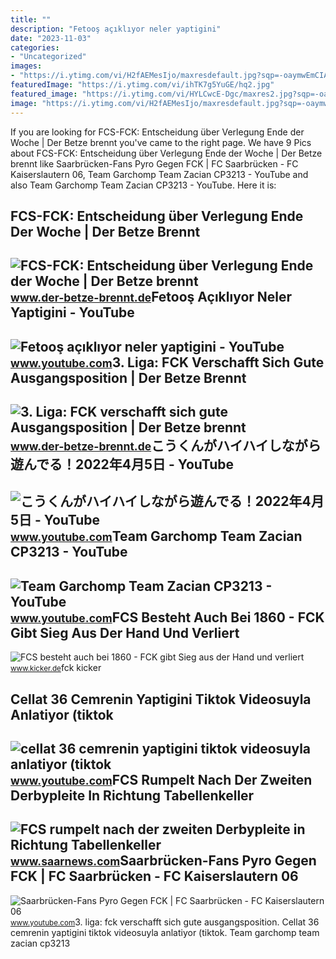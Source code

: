 ```yaml
---
title: ""
description: "Fetooş açıklıyor neler yaptigini"
date: "2023-11-03"
categories:
- "Uncategorized"
images:
- "https://i.ytimg.com/vi/H2fAEMesIjo/maxresdefault.jpg?sqp=-oaymwEmCIAKENAF8quKqQMa8AEB-AH-CYAC0AWKAgwIABABGGUgXyhTMA8=&amp;rs=AOn4CLCJYSghky0o-ilndxvg6fCYAda1ug"
featuredImage: "https://i.ytimg.com/vi/ihTK7g5YuGE/hq2.jpg"
featured_image: "https://i.ytimg.com/vi/HYLCwcE-Dgc/maxres2.jpg?sqp=-oaymwEoCIAKENAF8quKqQMcGADwAQH4AYwCgALgA4oCDAgAEAEYRSBHKGUwDw==&amp;rs=AOn4CLC_ulBvmvqa2cf2uT56Qfk3FCYaDA"
image: "https://i.ytimg.com/vi/H2fAEMesIjo/maxresdefault.jpg?sqp=-oaymwEmCIAKENAF8quKqQMa8AEB-AH-CYAC0AWKAgwIABABGGUgXyhTMA8=&amp;rs=AOn4CLCJYSghky0o-ilndxvg6fCYAda1ug"
---
```


If you are looking for FCS-FCK: Entscheidung über Verlegung Ende der Woche | Der Betze brennt you've came to the right page. We have 9 Pics about FCS-FCK: Entscheidung über Verlegung Ende der Woche | Der Betze brennt like Saarbrücken-Fans Pyro Gegen FCK | FC Saarbrücken - FC Kaiserslautern 06, Team Garchomp Team Zacian CP3213 - YouTube and also Team Garchomp Team Zacian CP3213 - YouTube. Here it is:

FCS-FCK: Entscheidung über Verlegung Ende Der Woche | Der Betze Brennt
----------------------------------------------------------------------

 ![FCS-FCK: Entscheidung über Verlegung Ende der Woche | Der Betze brennt](https://www.der-betze-brennt.de/images/news/2021-10-20-rangelei-fck-fcs--eibner.jpg) <small>www.der-betze-brennt.de</small>Fetooş Açıklıyor Neler Yaptigini - YouTube
------------------------------------------

 ![Fetooş açıklıyor neler yaptigini - YouTube](https://i.ytimg.com/vi/ihTK7g5YuGE/hq2.jpg) <small>www.youtube.com</small>3. Liga: FCK Verschafft Sich Gute Ausgangsposition | Der Betze Brennt
---------------------------------------------------------------------

 ![3. Liga: FCK verschafft sich gute Ausgangsposition | Der Betze brennt](https://www.der-betze-brennt.de/images/news/2021-11-08-derby-jubel-fcs-fck.jpg) <small>www.der-betze-brennt.de</small>こうくんがハイハイしながら遊んでる！2022年4月5日 - YouTube
-------------------------------------

 ![こうくんがハイハイしながら遊んでる！2022年4月5日 - YouTube](https://i.ytimg.com/vi/H2fAEMesIjo/maxresdefault.jpg?sqp=-oaymwEmCIAKENAF8quKqQMa8AEB-AH-CYAC0AWKAgwIABABGGUgXyhTMA8=&rs=AOn4CLCJYSghky0o-ilndxvg6fCYAda1ug) <small>www.youtube.com</small>Team Garchomp Team Zacian CP3213 - YouTube
------------------------------------------

 ![Team Garchomp Team Zacian CP3213 - YouTube](https://i.ytimg.com/vi/HYLCwcE-Dgc/maxres2.jpg?sqp=-oaymwEoCIAKENAF8quKqQMcGADwAQH4AYwCgALgA4oCDAgAEAEYRSBHKGUwDw==&rs=AOn4CLC_ulBvmvqa2cf2uT56Qfk3FCYaDA) <small>www.youtube.com</small>FCS Besteht Auch Bei 1860 - FCK Gibt Sieg Aus Der Hand Und Verliert
-------------------------------------------------------------------

 ![FCS besteht auch bei 1860 - FCK gibt Sieg aus der Hand und verliert](https://derivates.kicker.de/image/upload/x_196,y_0,w_2823,h_1587,c_crop/w_1000,h_563,q_auto/ujwgbvw0ivrksp5bw7mm.jpg) <small>www.kicker.de</small>fck kicker

Cellat 36 Cemrenin Yaptigini Tiktok Videosuyla Anlatiyor (tiktok
----------------------------------------------------------------

 ![cellat 36 cemrenin yaptigini tiktok videosuyla anlatiyor (tiktok](https://i.ytimg.com/vi/Jq6hSiLSdbI/maxres2.jpg?sqp=-oaymwEoCIAKENAF8quKqQMcGADwAQH4AZYDgALQBYoCDAgAEAEYZSBXKEUwDw==&rs=AOn4CLC7j1FDNMebP_9Zy31ON9k9_G0liA) <small>www.youtube.com</small>FCS Rumpelt Nach Der Zweiten Derbypleite In Richtung Tabellenkeller
-------------------------------------------------------------------

 ![FCS rumpelt nach der zweiten Derbypleite in Richtung Tabellenkeller](https://www.saarnews.com/wp-content/uploads/2021/11/211106_fcs_fck_m6_fcs_fans-scaled.jpg) <small>www.saarnews.com</small>Saarbrücken-Fans Pyro Gegen FCK | FC Saarbrücken - FC Kaiserslautern 06
-----------------------------------------------------------------------

 ![Saarbrücken-Fans Pyro Gegen FCK | FC Saarbrücken - FC Kaiserslautern 06](https://i.ytimg.com/vi/1sc4BGFpiJc/maxresdefault.jpg) <small>www.youtube.com</small>3\. liga: fck verschafft sich gute ausgangsposition. Cellat 36 cemrenin yaptigini tiktok videosuyla anlatiyor (tiktok. Team garchomp team zacian cp3213
